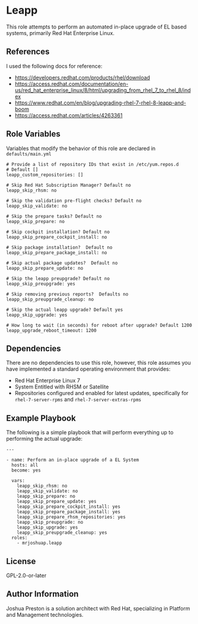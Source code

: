 Leapp
=====

This role attempts to perform an automated in-place upgrade of EL based systems, primarily Red Hat Enterprise Linux.

References
----------

I used the following docs for reference:

* https://developers.redhat.com/products/rhel/download
* https://access.redhat.com/documentation/en-us/red_hat_enterprise_linux/8/html/upgrading_from_rhel_7_to_rhel_8/index
* https://www.redhat.com/en/blog/upgrading-rhel-7-rhel-8-leapp-and-boom
* https://access.redhat.com/articles/4263361

Role Variables
--------------

Variables that modify the behavior of this role are declared in `defaults/main.yml`

```
# Provide a list of repository IDs that exist in /etc/yum.repos.d
# Default []
leapp_custom_repositories: []

# Skip Red Hat Subscription Manager? Default no
leapp_skip_rhsm: no

# Skip the validation pre-flight checks? Default no
leapp_skip_validate: no

# Skip the prepare tasks? Default no
leapp_skip_prepare: no

# Skip cockpit installation? Default no
leapp_skip_prepare_cockpit_install: no

# Skip package installation?  Default no
leapp_skip_prepare_package_install: no

# Skip actual package updates?  Default no
leapp_skip_prepare_update: no

# Skip the leapp preupgrade? Default no
leapp_skip_preupgrade: yes

# Skip removing previous reports?  Defaults no
leapp_skip_preupgrade_cleanup: no

# Skip the actual leapp upgrade? Default yes
leapp_skip_upgrade: yes

# How long to wait (in seconds) for reboot after upgrade? Default 1200
leapp_upgrade_reboot_timeout: 1200
```

Dependencies
------------

There are no dependencies to use this role, however, this role assumes you have implemented a standard operating environment that provides:

* Red Hat Enterprise Linux 7
* System Entitled with RHSM or Satellite
* Repositories configured and enabled for latest updates, specifically for `rhel-7-server-rpms` and `rhel-7-server-extras-rpms`

Example Playbook
----------------

The following is a simple playbook that will perform everything up to performing the actual upgrade:

```
---

- name: Perform an in-place upgrade of a EL System
  hosts: all
  become: yes

  vars:
    leapp_skip_rhsm: no
    leapp_skip_validate: no
    leapp_skip_prepare: no
    leapp_skip_prepare_update: yes
    leapp_skip_prepare_cockpit_install: yes
    leapp_skip_prepare_package_install: yes
    leapp_skip_prepare_rhsm_repositories: yes
    leapp_skip_preupgrade: no
    leapp_skip_upgrade: yes
    leapp_skip_preupgrade_cleanup: yes
  roles:
    - mrjoshuap.leapp
```

License
-------

GPL-2.0-or-later

Author Information
------------------

Joshua Preston is a solution architect with Red Hat, specializing in Platform and Management technologies.
